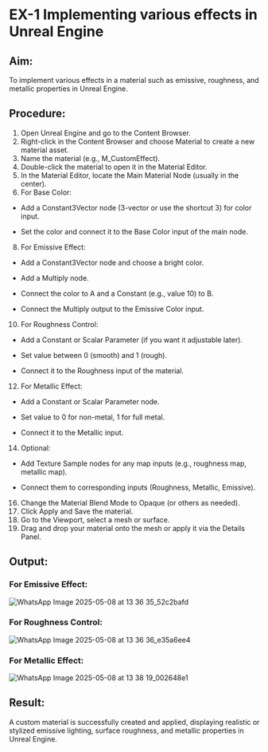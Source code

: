 # EX-1 Implementing various effects in Unreal Engine

## Aim:
To implement various effects in a material such as emissive, roughness, and metallic properties in Unreal Engine.

## Procedure:
1. Open Unreal Engine and go to the Content Browser.
2. Right-click in the Content Browser and choose Material to create a new material asset.
3. Name the material (e.g., M_CustomEffect).
4. Double-click the material to open it in the Material Editor.
5. In the Material Editor, locate the Main Material Node (usually in the center).
6. For Base Color:

- Add a Constant3Vector node (3-vector or use the shortcut 3) for color input.
   
- Set the color and connect it to the Base Color input of the main node.
   
8. For Emissive Effect:

- Add a Constant3Vector node and choose a bright color.

- Add a Multiply node.

- Connect the color to A and a Constant (e.g., value 10) to B.

- Connect the Multiply output to the Emissive Color input.

10. For Roughness Control:

- Add a Constant or Scalar Parameter (if you want it adjustable later).
   
- Set value between 0 (smooth) and 1 (rough).
   
- Connect it to the Roughness input of the material.

12. For Metallic Effect:

- Add a Constant or Scalar Parameter node.

- Set value to 0 for non-metal, 1 for full metal.

- Connect it to the Metallic input.

14. Optional:

- Add Texture Sample nodes for any map inputs (e.g., roughness map, metallic map).

- Connect them to corresponding inputs (Roughness, Metallic, Emissive).

16. Change the Material Blend Mode to Opaque (or others as needed).
17. Click Apply and Save the material.
18. Go to the Viewport, select a mesh or surface.
19. Drag and drop your material onto the mesh or apply it via the Details Panel.


## Output:
### For Emissive Effect:
![WhatsApp Image 2025-05-08 at 13 36 35_52c2bafd](https://github.com/user-attachments/assets/1f77fc8c-3835-4a9a-9492-292a958dd835)


### For Roughness Control:
![WhatsApp Image 2025-05-08 at 13 36 36_e35a6ee4](https://github.com/user-attachments/assets/a9951230-4d17-499d-9a48-5c4499ae87ce)


### For Metallic Effect:

![WhatsApp Image 2025-05-08 at 13 38 19_002648e1](https://github.com/user-attachments/assets/dd953379-8e2d-45d0-b32e-4326cfe3280b)


## Result:
A custom material is successfully created and applied, displaying realistic or stylized emissive lighting, surface roughness, and metallic properties in Unreal Engine.

